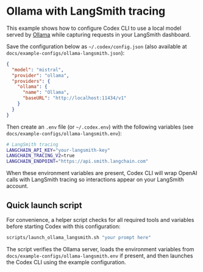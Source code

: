 # Ollama with LangSmith tracing

This example shows how to configure Codex CLI to use a local model served by [Ollama](https://ollama.ai) while capturing requests in your LangSmith dashboard.

Save the configuration below as `~/.codex/config.json` (also available at
`docs/example-configs/ollama-langsmith.json`):

```json
{
  "model": "mistral",
  "provider": "ollama",
  "providers": {
    "ollama": {
      "name": "Ollama",
      "baseURL": "http://localhost:11434/v1"
    }
  }
}
```

Then create an `.env` file (or `~/.codex.env`) with the following variables
(see `docs/example-configs/ollama-langsmith.env`):

```bash
# LangSmith tracing
LANGCHAIN_API_KEY="your-langsmith-key"
LANGCHAIN_TRACING_V2=true
LANGCHAIN_ENDPOINT="https://api.smith.langchain.com"
```

When these environment variables are present, Codex CLI will wrap OpenAI calls with LangSmith tracing so interactions appear on your LangSmith account.

## Quick launch script

For convenience, a helper script checks for all required tools and variables before starting Codex with this configuration:

```bash
scripts/launch_ollama_langsmith.sh "your prompt here"
```

The script verifies the Ollama server, loads the environment variables from `docs/example-configs/ollama-langsmith.env` if present, and then launches the Codex CLI using the example configuration.

